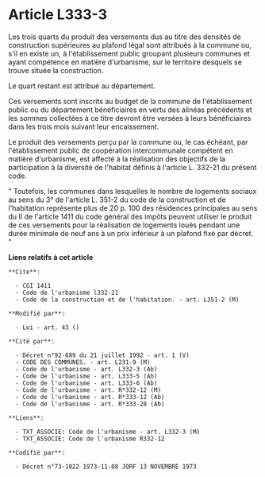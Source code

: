 # Article L333-3

Les trois quarts du produit des versements dus au titre des densités de construction supérieures au plafond légal sont
attribués à la commune ou, s'il en existe un, à l'établissement public groupant plusieurs communes et ayant compétence en
matière d'urbanisme, sur le territoire desquels se trouve située la construction.

Le quart restant est attribué au département.

Ces versements sont inscrits au budget de la commune de l'établissement public ou du département bénéficiaires en vertu des
alinéas précédents et les sommes collectées à ce titre devront être versées à leurs bénéficiaires dans les trois mois suivant
leur encaissement.

Le produit des versements perçu par la commune ou, le cas échéant, par l'établissement public de coopération intercommunale
compétent en matière d'urbanisme, est affecté à la réalisation des objectifs de la participation à la diversité de l'habitat
définis à l'article L. 332-21 du présent code.

" Toutefois, les communes dans lesquelles le nombre de logements sociaux au sens du 3° de l'article L. 351-2 du code de la
construction et de l'habitation représente plus de 20 p. 100 des résidences principales au sens du II de l'article 1411 du
code général des impôts peuvent utiliser le produit de ces versements pour la réalisation de logements loués pendant une
durée minimale de neuf ans à un prix inférieur à un plafond fixé par décret. "

**Liens relatifs à cet article**

	**Cite**:

	  - CGI 1411
	  - Code de l'urbanisme l332-21
	  - Code de la construction et de l'habitation. - art. L351-2 (M)

	**Modifié par**:

	  - Loi - art. 43 ()

	**Cité par**:

	  - Décret n°92-689 du 21 juillet 1992 - art. 1 (V)
	  - CODE DES COMMUNES. - art. L231-9 (M)
	  - Code de l'urbanisme - art. L332-3 (Ab)
	  - Code de l'urbanisme - art. L333-5 (Ab)
	  - Code de l'urbanisme - art. L333-6 (Ab)
	  - Code de l'urbanisme - art. R*332-12 (M)
	  - Code de l'urbanisme - art. R*333-12 (Ab)
	  - Code de l'urbanisme - art. R*333-28 (Ab)

	**Liens**:

	  - TXT_ASSOCIE: Code de l'urbanisme - art. L332-3 (M)
	  - TXT_ASSOCIE: Code de l'urbanisme R332-12

	**Codifié par**:

	  - Décret n°73-1022 1973-11-08 JORF 13 NOVEMBRE 1973
